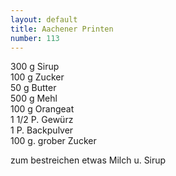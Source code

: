 ```yaml
---
layout: default
title: Aachener Printen
number: 113
---
```


300 g Sirup  
100 g Zucker  
50 g Butter  
500 g Mehl  
100 g Orangeat  
1 1/2 P. Gewürz  
1 P. Backpulver  
100 g. grober Zucker

zum bestreichen etwas Milch u. Sirup
